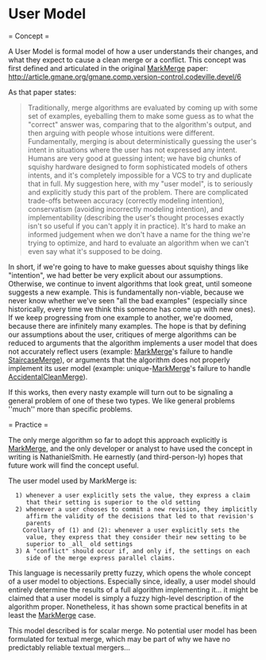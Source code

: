 # User Model

= Concept =

A User Model is formal model of how a user understands their changes, and what they expect to cause a clean merge or a conflict.  This concept was first defined and articulated in the original [MarkMerge](MarkMerge.md) paper: http://article.gmane.org/gmane.comp.version-control.codeville.devel/6

As that paper states:

> Traditionally, merge algorithms are evaluated by coming up with some
> set of examples, eyeballing them to make some guess as to what the
> "correct" answer was, comparing that to the algorithm's output, and
> then arguing with people whose intuitions were different.
> Fundamentally, merging is about deterministically guessing the user's
> intent in situations where the user has not expressed any intent.
> Humans are very good at guessing intent; we have big chunks of squishy
> hardware designed to form sophisticated models of others intents, and
> it's completely impossible for a VCS to try and duplicate that in
> full.  My suggestion here, with my "user model", is to seriously and
> explicitly study this part of the problem.  There are complicated
> trade-offs between accuracy (correctly modeling intention),
> conservatism (avoiding incorrectly modeling intention), and
> implementability (describing the user's thought processes exactly
> isn't so useful if you can't apply it in practice).  It's hard to make
> an informed judgement when we don't have a name for the thing we're
> trying to optimize, and hard to evaluate an algorithm when we can't
> even say what it's supposed to be doing.

In short, if we're going to have to make guesses about squishy things like "intention", we had better be very explicit about our assumptions.  Otherwise, we continue to invent algorithms that look great, until someone suggests a new example.  This is fundamentally non-viable, because we never know whether we've seen "all the bad examples" (especially since historically, every time we think this someone has come up with new ones).  If we keep progressing from one example to another, we're doomed, because there are infinitely many examples.  The hope is that by defining our assumptions about the user, critiques of merge algorithms can be reduced to arguments that the algorithm implements a user model that does not accurately reflect users (example: [MarkMerge](MarkMerge.md)'s failure to handle [StaircaseMerge](StaircaseMerge.md)), or arguments that the algorithm does not properly implement its user model (example: unique-[MarkMerge](MarkMerge.md)'s failure to handle [AccidentalCleanMerge](AccidentalCleanMerge.md)).

If this works, then every nasty example will turn out to be signaling a general problem of one of these two types.  We like general problems ''much'' more than specific problems.

= Practice =

The only merge algorithm so far to adopt this approach explicitly is [MarkMerge](MarkMerge.md), and the only developer or analyst to have used the concept in writing is NathanielSmith.  He earnestly (and third-person-ly) hopes that future work will find the concept useful.

The user model used by MarkMerge is:

```
  1) whenever a user explicitly sets the value, they express a claim
     that their setting is superior to the old setting
  2) whenever a user chooses to commit a new revision, they implicitly
     affirm the validity of the decisions that led to that revision's
     parents
    Corollary of (1) and (2): whenever a user explicitly sets the
     value, they express that they consider their new setting to be
     superior to _all_ old settings
  3) A "conflict" should occur if, and only if, the settings on each
     side of the merge express parallel claims.
```

This language is necessarily pretty fuzzy, which opens the whole concept of a user model to objections.  Especially since, ideally, a user model should entirely determine the results of a full algorithm implementing it... it might be claimed that a user model is simply a fuzzy high-level description of the algorithm proper.  Nonetheless, it has shown some practical benefits in at least the [MarkMerge](MarkMerge.md) case.

This model described is for scalar merge.  No potential user model has been formulated for textual merge, which may be part of why we have no predictably reliable textual mergers...
